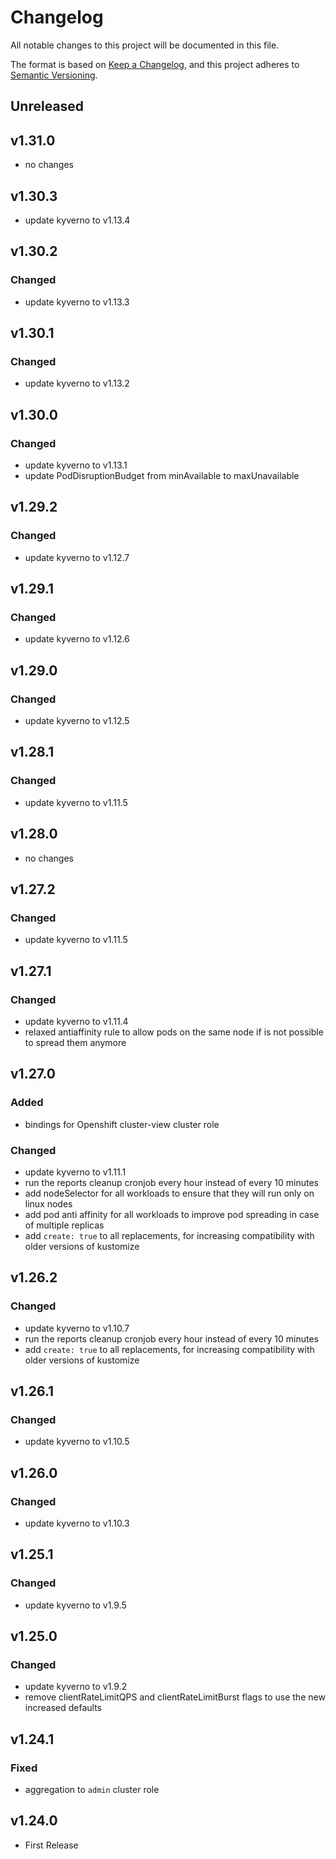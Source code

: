 # Changelog

All notable changes to this project will be documented in this file.

The format is based on [Keep a Changelog](https://keepachangelog.com/en/1.0.0/),
and this project adheres to [Semantic Versioning](https://semver.org/spec/v2.0.0.html).

## Unreleased

## v1.31.0

- no changes

## v1.30.3

- update kyverno to v1.13.4

## v1.30.2

### Changed

- update kyverno to v1.13.3

## v1.30.1

### Changed

- update kyverno to v1.13.2

## v1.30.0

### Changed

- update kyverno to v1.13.1
- update PodDisruptionBudget from minAvailable to maxUnavailable

## v1.29.2

### Changed

- update kyverno to v1.12.7

## v1.29.1

### Changed

- update kyverno to v1.12.6

## v1.29.0

### Changed

- update kyverno to v1.12.5

## v1.28.1

### Changed

- update kyverno to v1.11.5

## v1.28.0

- no changes

## v1.27.2

### Changed

- update kyverno to v1.11.5

## v1.27.1

### Changed

- update kyverno to v1.11.4
- relaxed antiaffinity rule to allow pods on the same node if is not possible to spread them anymore

## v1.27.0

### Added

- bindings for Openshift cluster-view cluster role

### Changed

- update kyverno to v1.11.1
- run the reports cleanup cronjob every hour instead of every 10 minutes
- add nodeSelector for all workloads to ensure that they will run only on linux nodes
- add pod anti affinity for all workloads to improve pod spreading in case of multiple replicas
- add `create: true` to all replacements, for increasing compatibility with older versions of kustomize

## v1.26.2

### Changed

- update kyverno to v1.10.7
- run the reports cleanup cronjob every hour instead of every 10 minutes
- add `create: true` to all replacements, for increasing compatibility with older versions of kustomize

## v1.26.1

### Changed

- update kyverno to v1.10.5

## v1.26.0

### Changed

- update kyverno to v1.10.3

## v1.25.1

### Changed

- update kyverno to v1.9.5

## v1.25.0

### Changed

- update kyverno to v1.9.2
- remove clientRateLimitQPS and clientRateLimitBurst flags to use the new increased defaults

## v1.24.1

### Fixed

- aggregation to `admin` cluster role

## v1.24.0

- First Release
